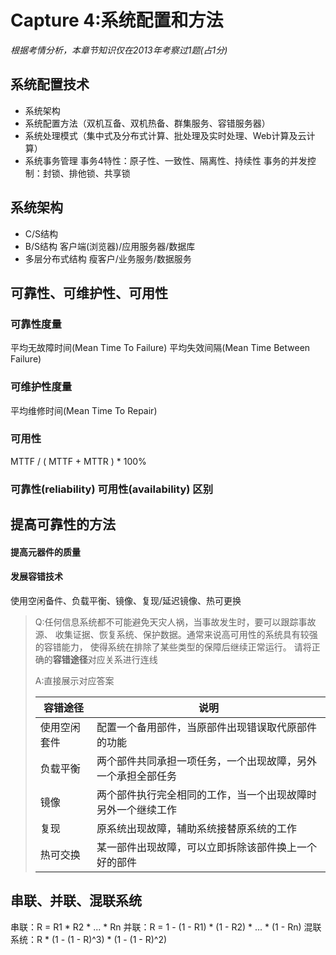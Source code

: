 # Capture 4:系统配置和方法

*根据考情分析，本章节知识仅在2013年考察过1题(占1分)*

## 系统配置技术
- 系统架构
- 系统配置方法（双机互备、双机热备、群集服务、容错服务器）
- 系统处理模式（集中式及分布式计算、批处理及实时处理、Web计算及云计算）
- 系统事务管理
事务4特性：原子性、一致性、隔离性、持续性
事务的并发控制：封锁、排他锁、共享锁

## 系统架构
- C/S结构
- B/S结构
客户端(浏览器)/应用服务器/数据库
- 多层分布式结构
瘦客户/业务服务/数据服务

## 可靠性、可维护性、可用性
### 可靠性度量
平均无故障时间(Mean Time To Failure)
平均失效间隔(Mean Time Between Failure)
### 可维护性度量
平均维修时间(Mean Time To Repair)
### 可用性
MTTF / ( MTTF + MTTR ) * 100%
### 可靠性(reliability) 可用性(availability) 区别

## 提高可靠性的方法
#### 提高元器件的质量
#### 发展容错技术
使用空闲备件、负载平衡、镜像、复现/延迟镜像、热可更换

> Q:任何信息系统都不可能避免天灾人祸，当事故发生时，要可以跟踪事故源、
> 收集证据、恢复系统、保护数据。通常来说高可用性的系统具有较强的容错能力，
> 使得系统在排除了某些类型的保障后继续正常运行。
> 请将正确的**容错途径**对应关系进行连线
> 
> A:直接展示对应答案
> 
> | 容错途径   | 说明                             |
> |--------|--------------------------------|
> | 使用空闲套件 | 配置一个备用部件，当原部件出现错误取代原部件的功能      |
> | 负载平衡   | 两个部件共同承担一项任务，一个出现故障，另外一个承担全部任务 |
> | 镜像     | 两个部件执行完全相同的工作，当一个出现故障时另外一个继续工作 |
> | 复现     | 原系统出现故障，辅助系统接替原系统的工作           |
> | 热可交换   | 某一部件出现故障，可以立即拆除该部件换上一个好的部件     |

## 串联、并联、混联系统
串联：R = R1 * R2 * ... * Rn
并联：R = 1 - (1 - R1) * (1 - R2) * ... * (1 - Rn)
混联系统：R * (1 - (1 - R)^3) * (1 - (1 - R)^2)

